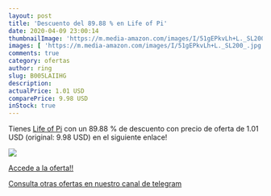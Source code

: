 ```yaml
---
layout: post
title: 'Descuento del 89.88 % en Life of Pi'
date: 2020-04-09 23:00:14
thumbnailImage: 'https://m.media-amazon.com/images/I/51gEPkvLh+L._SL200_.jpg'
images: [ 'https://m.media-amazon.com/images/I/51gEPkvLh+L._SL200_.jpg' ]
comments: true
category: ofertas
author: ring
slug: B005LAIIHG
description:
actualPrice: 1.01 USD
comparePrice: 9.98 USD
inStock: true
---
```


Tienes [Life of Pi](https://www.amazon.com/dp/B005LAIIHG/?tag=redken08-20) con un 89.88 % de descuento con precio de oferta de 1.01 USD (original: 9.98 USD) en el siguiente enlace!

[![](https://m.media-amazon.com/images/I/51gEPkvLh+L._SL200_.jpg)](https://www.amazon.com/dp/B005LAIIHG/?tag=redken08-20)

[Accede a la oferta!!](https://www.amazon.com/dp/B005LAIIHG/?tag=redken08-20)

[Consulta otras ofertas en nuestro canal de telegram](https://t.me/s/ofertas25)
